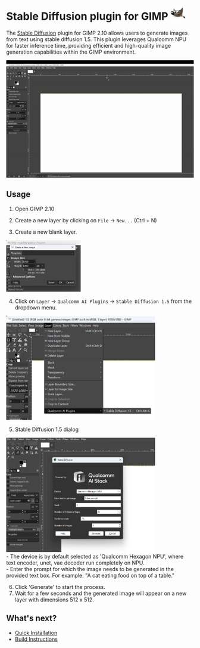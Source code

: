 
# Stable Diffusion plugin for GIMP <img src="docs\resources\gimp.png" alt="drawing" style="width:40px;"/> 

The [Stable Diffusion](https://aihub.qualcomm.com/models/stable_diffusion_quantized) plugin for GIMP 2.10 allows users to generate images from text using stable diffusion 1.5. This plugin leverages Qualcomm NPU for faster inference time, providing efficient and high-quality image generation capabilities within the GIMP environment.

![sd1_5](docs/resources/gimp_sd_1_5.gif)

## Usage

1. Open GIMP 2.10
2. Create a new layer by clicking on `File` -> `New...` (Ctrl + N)

3. Create a new blank layer.<br>
<img src="docs/resources/new_image.png" alt="drawing" style="width:200px;"/>

4. Click on `Layer` -> `Qualcomm AI Plugins` -> `Stable Diffusion 1.5` from the dropdown menu.<br>
<img src="docs/resources/sd1_5_menu.png" alt="drawing" style="width:400px;"/>

5. Stable Diffusion 1.5 dialog<br>
<img src="docs/resources/sd1_5_dialog.png" alt="drawing" style="width:400px;"/>
<br>
   - The device is by default selected as 'Qualcomm Hexagon NPU', where text encoder, unet, vae decoder run completely on NPU.<br>
   - Enter the prompt for which the image needs to be generated in the provided text box. For example: "A cat eating food on top of a table."

6. Click 'Generate' to start the process.
7. Wait for a few seconds and the generated image will appear on a new layer with dimensions 512 x 512.

## What's next?

- [Quick Installation](docs/install.md)
- [Build Instructions](docs/build.md)